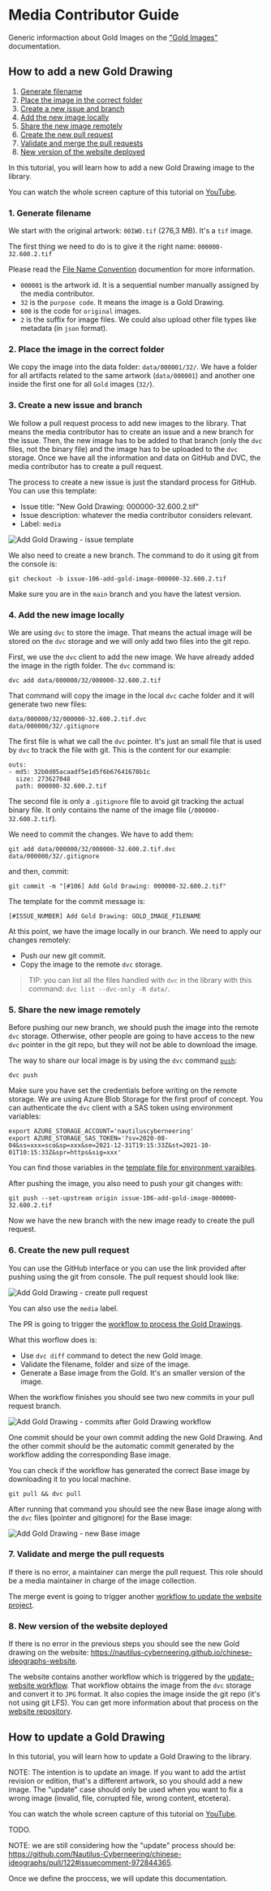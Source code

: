 # Media Contributor Guide

Generic informaction about Gold Images on the ["Gold Images"](./Gold_Images.md) documentation.

## How to add a new Gold Drawing

1. [Generate filename](#1-generate-filename)
2. [Place the image in the correct folder](#2-place-the-image-in-the-correct-folder)
3. [Create a new issue and branch](#3-create-a-new-issue-and-branch)
4. [Add the new image locally](#4-add-the-new-image-locally)
5. [Share the new image remotely](#5-share-the-new-image-remotelly)
6. [Create the new pull request](#6-create-the-new-pull-request)
7. [Validate and merge the pull requests](#7-validate-and-merge-the-pull-requests)
8. [New version of the website deployed](#8-new-version-of-the-website-deployed)

In this tutorial, you will learn how to add a new Gold Drawing image to the library.

You can watch the whole screen capture of this tutorial on [YouTube](https://youtu.be/Nf-ePEdA5xc).

### 1. Generate filename

We start with the original artwork: `00IWO.tif` (276,3 MB). It's a `tif` image.

The first thing we need to do is to give it the right name: `000000-32.600.2.tif`

Please read the [File Name Convention](./File_Naming_Convention.md) documention for more information.

- `000001` is the artwork id. It is a sequential number manually assigned by the media contributor.
- `32` is the `purpose code`. It means the image is a Gold Drawing.
- `600` is the code for `original` images.
- `2` is the suffix for image files. We could also upload other file types like metadata (in `json` format).

### 2. Place the image in the correct folder

We copy the image into the data folder: `data/000001/32/`. We have a folder for all artifacts related to the same artwork (`data/000001`) and another one inside the first one for all `Gold` images (`32/`).

### 3. Create a new issue and branch

We follow a pull request process to add new images to the library. That means the media contributor has to create an issue and a new branch for the issue. Then, the new image has to be added to that branch (only the `dvc` files, not the binary file) and the image has to be uploaded to the `dvc` storage. Once we have all the information and data on GitHub and DVC, the media contributor has to create a pull request.

The process to create a new issue is just the standard process for GitHub. You can use this template:

- Issue title: "New Gold Drawing: 000000-32.600.2.tif"
- Issue description: whatever the media contributor considers relevant.
- Label: `media`

![Add Gold Drawing - issue template](./images/media-contributor-guide/new-issue-template.png)

We also need to create a new branch. The command to do it using git from the console is:

```shell
git checkout -b issue-106-add-gold-image-000000-32.600.2.tif
```

Make sure you are in the `main` branch and you have the latest version.

### 4. Add the new image locally

We are using `dvc` to store the image. That means the actual image will be stored on the `dvc` storage and we will only add two files into the git repo.

First, we use the `dvc` client to add the new image. We have already added the image in the rigth folder. The `dvc` command is:

```shell
dvc add data/000000/32/000000-32.600.2.tif
```

That command will copy the image in the local `dvc` cache folder and it will generate two new files:

```shell
data/000000/32/000000-32.600.2.tif.dvc
data/000000/32/.gitignore
```

The first file is what we call the `dvc` pointer. It's just an small file that is used by `dvc` to track the file with git. This is the content for our example:

```text
outs:
- md5: 32b0d05acaadf5e1d5f6b67641678b1c
  size: 273627048
  path: 000000-32.600.2.tif
```

The second file is only a `.gitignore` file to avoid git tracking the actual binary file. It only contains the name of the image file (`/000000-32.600.2.tif`).

We need to commit the changes. We have to add them:

```shell
git add data/000000/32/000000-32.600.2.tif.dvc data/000000/32/.gitignore
```

and then, commit:

```shell
git commit -m "[#106] Add Gold Drawing: 000000-32.600.2.tif"
```

The template for the commit message is:

```text
[#ISSUE_NUMBER] Add Gold Drawing: GOLD_IMAGE_FILENAME
```

At this point, we have the image locally in our branch. We need to apply our changes remotely:

- Push our new git commit.
- Copy the image to the remote `dvc` storage.

> TIP: you can list all the files handled with `dvc` in the library with this command: `dvc list --dvc-only -R data/`.

### 5. Share the new image remotely

Before pushing our new branch, we should push the image into the remote `dvc` storage. Otherwise, other people are going to have access to the new `dvc` pointer in the git repo, but they will not be able to download the image.

The way to share our local image is by using the `dvc` command [`push`](https://dvc.org/doc/command-reference/push):

```shell
dvc push
```

Make sure you have set the credentials before writing on the remote storage. We are using Azure Blob Storage for the first proof of concept. You can authenticate the `dvc` client with a SAS token using environment variables:

```shell
export AZURE_STORAGE_ACCOUNT='nautiluscyberneering'
export AZURE_STORAGE_SAS_TOKEN='?sv=2020-08-04&ss=xxx=sco&sp=xxx&se=2021-12-31T19:15:33Z&st=2021-10-01T10:15:33Z&spr=https&sig=xxx'
```

You can find those variables in the [template file for environment varaibles](../.secrets.ci).

After pushing the image, you also need to push your git changes with:

```shell
git push --set-upstream origin issue-106-add-gold-image-000000-32.600.2.tif
```

Now we have the new branch with the new image ready to create the pull request.

### 6. Create the new pull request

You can use the GitHub interface or you can use the link provided after pushing using the git from console. The pull request should look like:

![Add Gold Drawing - create pull request](./images/media-contributor-guide/new-pull-request.png)

You can also use the `media` label.

The PR is going to trigger the [workflow to process the Gold Drawings](../.github/workflows/gold-drawings-processing.yml).

What this worflow does is:

- Use `dvc diff` command to detect the new Gold image.
- Validate the filename, folder and size of the image.
- Generate a Base image from the Gold. It's an smaller version of the image.

When the workflow finishes you should see two new commits in your pull request branch.

![Add Gold Drawing - commits after Gold Drawing workflow](./images/media-contributor-guide/commits-after-gold-proccesing-workflow.png)

One commit should be your own commit adding the new Gold Drawing. And the other commit should be the automatic commit generated by the workflow adding the corresponding Base image.

You can check if the workflow has generated the correct Base image by downloading it to you local machine.

```shell
git pull && dvc pull
```

After running that command you should see the new Base image along with the `dvc` files (pointer and gitignore) for the Base image:

![Add Gold Drawing - new Base image](./images/media-contributor-guide/new-base-image.png)

### 7. Validate and merge the pull requests

If there is no error, a maintainer can merge the pull request. This role should be a media maintainer in charge of the image collection.

The merge event is going to trigger another [workflow to update the website project](../.github/workflows/update-website.yml).

### 8. New version of the website deployed

If there is no error in the previous steps you should see the new Gold drawing on the website: https://nautilus-cyberneering.github.io/chinese-ideographs-website.

The website contains another workflow which is triggered by the [update-website workflow](../.github/workflows/update-website.yml). That workflow obtains the image from the `dvc` storage and convert it to `JPG` format. It also copies the image inside the git repo (it's not using git LFS). You can get more information about that process on the [website repository](https://github.com/Nautilus-Cyberneering/chinese-ideographs-website).

## How to update a Gold Drawing

In this tutorial, you will learn how to update a Gold Drawing to the library.

NOTE: The intention is to update an image. If you want to add the artist revision or edition, that's a different artwork, so you should add a new image. The "update" case should only be used when you want to fix a wrong image (invalid, file, corrupted file, wrong content, etcetera).

You can watch the whole screen capture of this tutorial on [YouTube](https://youtu.be/CB5hZGWcs8o).

TODO.

NOTE: we are still considering how the "update" process should be: https://github.com/Nautilus-Cyberneering/chinese-ideographs/pull/122#issuecomment-972844365.

Once we define the proccess, we will update this documentation.
